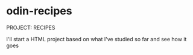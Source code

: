 # odin-recipes
PROJECT: RECIPES

I'll start a HTML project based on what I've studied so far and see how it goes